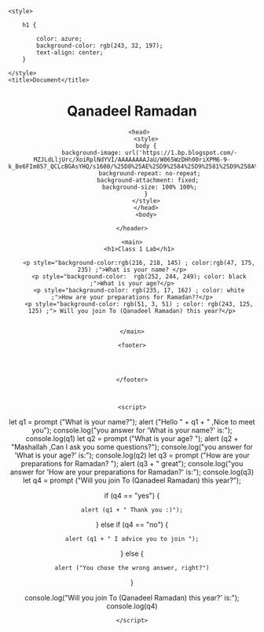<!DOCTYPE html>
<html lang="en">
<head>
    <meta charset="UTF-8">
    <meta http-equiv="X-UA-Compatible" content="IE=edge">
    <meta name="viewport" content="width=device-width, initial-scale=1.0">
    <link rel="stylesheet" href="css/style.css">
    
    <style>

        h1 {

            color: azure;
            background-color: rgb(243, 32, 197);
            text-align: center;
        }

    </style>
    <title>Document</title>
</head>
<body>
    <header>
        <h1>Qanadeel Ramadan</h1>
        
        <head>
            <style>
            body {
              background-image: url('https://1.bp.blogspot.com/-MZJLdLljUrc/XoiRplNdYVI/AAAAAAAAJaU/W065WzDHh00riXPM6-9-k_Be6FIm057_QCLcBGAsYHQ/s1600/%25D8%25AE%25D9%2584%25D9%2581%25D9%258A%25D8%25A7%25D8%25AA%2B%25D8%25B1%25D9%2585%25D8%25B6%25D8%25A7%25D9%2586%2B%25284%2529.jpg');
              background-repeat: no-repeat;
              background-attachment: fixed; 
              background-size: 100% 100%;
            }
            </style>
            </head>
            <body>

    </header>

    <main>
        <h1>Class 1 Lab</h1>

        <p style="background-color:rgb(216, 218, 145) ; color:rgb(47, 175, 235) ;">What is your name? </p>
        <p style="background-color:  rgb(252, 244, 249); color: black ;">What is your age?</p>
        <p style="background-color: rgb(235, 17, 162) ; color: white ;">How are your preparations for Ramadan??</p>
        <p style="background-color: rgb(51, 3, 51) ; color: rgb(243, 125, 125) ;"> Will you join To (Qanadeel Ramadan) this year?</p>


    </main>

    <footer>




    </footer>
    
 

    <script>

let q1 = prompt ("What is your name?");
alert ("Hello " + q1 + " ,Nice to meet you");
console.log("you answer for 'What is your name?' is:");
console.log(q1)
let q2 = prompt ("What is your age? ");
alert (q2 + "Mashallah ,Can I ask you some questions?");
console.log("you answer for 'What is your age?' is:");
console.log(q2)
let q3 = prompt ("How are your preparations for Ramadan? ");
alert (q3 + " great");
console.log("you answer for 'How are your preparations for Ramadan?' is:");
console.log(q3)
let q4 = prompt ("Will you join To (Qanadeel Ramadan) this year?");

if (q4 == "yes") {

    alert (q1 + " Thank you :)");


} else if (q4 == "no") {

    alert (q1 + " I advice you to join ");
} else {

    alert ("You chose the wrong answer, right?")
}

console.log("Will you join To (Qanadeel Ramadan) this year?' is:");
console.log(q4)


    </script>
</body>
</html>
